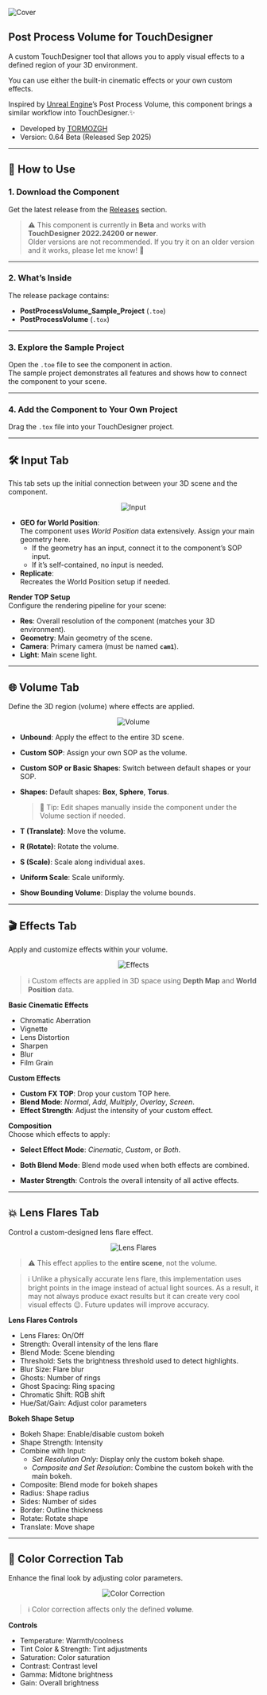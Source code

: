 ![Cover](Images/Cover.jpg)

## Post Process Volume for TouchDesigner

A custom TouchDesigner tool that allows you to apply visual effects to a defined region of your 3D environment.

You can use either the built-in cinematic effects or your own custom effects.  

Inspired by [Unreal Engine](https://www.unrealengine.com/en-US)’s Post Process Volume, this component brings a similar workflow into TouchDesigner.✨  

- Developed by [TORMOZGH](www.instagram.com/tormozgh)  
- Version: 0.64 Beta (Released Sep 2025)

---

## 🚀 How to Use

### 1. Download the Component
Get the latest release from the [Releases](../../releases) section.  

> ⚠️ This component is currently in **Beta** and works with **TouchDesigner 2022.24200 or newer**.  
Older versions are not recommended. If you try it on an older version and it works, please let me know! 🙏  

---

### 2. What’s Inside
The release package contains:  

- **PostProcessVolume_Sample_Project** (`.toe`)  
- **PostProcessVolume** (`.tox`)  

---

### 3. Explore the Sample Project
Open the `.toe` file to see the component in action.  
The sample project demonstrates all features and shows how to connect the component to your scene.  

---

### 4. Add the Component to Your Own Project
Drag the `.tox` file into your TouchDesigner project.  

---

## 🛠 Input Tab
This tab sets up the initial connection between your 3D scene and the component.  

<p align="center">
  <img src="Images/Input.png" alt="Input" />
</p>

- **GEO for World Position**:  
  The component uses *World Position* data extensively. Assign your main geometry here.  
  - If the geometry has an input, connect it to the component’s SOP input.  
  - If it’s self-contained, no input is needed.  
- **Replicate**:  
  Recreates the World Position setup if needed.  

**Render TOP Setup**  
Configure the rendering pipeline for your scene:  
- **Res**: Overall resolution of the component (matches your 3D environment).  
- **Geometry**: Main geometry of the scene.  
- **Camera**: Primary camera (must be named **`cam1`**).  
- **Light**: Main scene light.  

---

## 🌐 Volume Tab
Define the 3D region (volume) where effects are applied.  

<p align="center">
  <img src="Images/Volume.png" alt="Volume" />
</p>

- **Unbound**: Apply the effect to the entire 3D scene.  
- **Custom SOP**: Assign your own SOP as the volume.  
- **Custom SOP or Basic Shapes**: Switch between default shapes or your SOP.  
- **Shapes**: Default shapes: **Box**, **Sphere**, **Torus**.  

  > 🔧 Tip: Edit shapes manually inside the component under the Volume section if needed.  

- **T (Translate)**: Move the volume.  
- **R (Rotate)**: Rotate the volume.  
- **S (Scale)**: Scale along individual axes.  
- **Uniform Scale**: Scale uniformly.  
- **Show Bounding Volume**: Display the volume bounds.  

---

## 🎬 Effects Tab
Apply and customize effects within your volume.  

<p align="center">
  <img src="Images/Effects.png" alt="Effects" />
</p>

> ℹ️ Custom effects are applied in 3D space using **Depth Map** and **World Position** data.  

**Basic Cinematic Effects**  
- Chromatic Aberration  
- Vignette  
- Lens Distortion  
- Sharpen  
- Blur  
- Film Grain  

**Custom Effects**  
- **Custom FX TOP**: Drop your custom TOP here.  
- **Blend Mode**: *Normal*, *Add*, *Multiply*, *Overlay*, *Screen*.  
- **Effect Strength**: Adjust the intensity of your custom effect.  

**Composition**  
Choose which effects to apply:  
- **Select Effect Mode**: *Cinematic*, *Custom*, or *Both*.  
- **Both Blend Mode**: Blend mode used when both effects are combined.  

- **Master Strength**: Controls the overall intensity of all active effects.  

---

## 💥 Lens Flares Tab
Control a custom-designed lens flare effect.  

<p align="center">
  <img src="Images/LensFlare.png" alt="Lens Flares" />
</p>

> ⚠️ This effect applies to the **entire scene**, not the volume.

> ℹ️ Unlike a physically accurate lens flare, this implementation uses bright points in the image instead of actual light sources. As a result, it may not always produce exact results but it can create very cool visual effects 😉. Future updates will improve accuracy. 

**Lens Flares Controls**  
- Lens Flares: On/Off  
- Strength: Overall intensity of the lens flare
- Blend Mode: Scene blending  
- Threshold: Sets the brightness threshold used to detect highlights.  
- Blur Size: Flare blur  
- Ghosts: Number of rings  
- Ghost Spacing: Ring spacing  
- Chromatic Shift: RGB shift  
- Hue/Sat/Gain: Adjust color parameters  

**Bokeh Shape Setup**  
- Bokeh Shape: Enable/disable custom bokeh  
- Shape Strength: Intensity  
- Combine with Input:
     - *Set Resolution Only*: Display only the custom bokeh shape.  
     - *Composite and Set Resolution*: Combine the custom bokeh with the main bokeh.  
- Composite: Blend mode for bokeh shapes  
- Radius: Shape radius  
- Sides: Number of sides  
- Border: Outline thickness  
- Rotate: Rotate shape  
- Translate: Move shape  

---

## 🎨 Color Correction Tab
Enhance the final look by adjusting color parameters.  

<p align="center">
  <img src="Images/ColorCorrection.png" alt="Color Correction" />
</p>

> ℹ️ Color correction affects only the defined **volume**.  

**Controls**  
- Temperature: Warmth/coolness  
- Tint Color & Strength: Tint adjustments  
- Saturation: Color saturation  
- Contrast: Contrast level  
- Gamma: Midtone brightness  
- Gain: Overall brightness  


